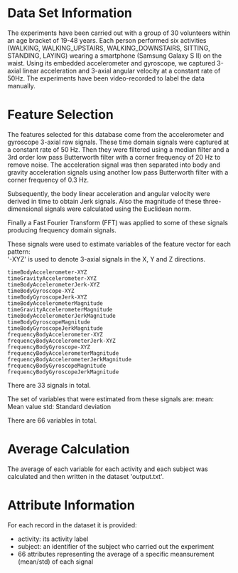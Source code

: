 Data Set Information
====================

The experiments have been carried out with a group of 30 volunteers within an age bracket of 19-48 years. Each person performed six activities (WALKING, WALKING_UPSTAIRS, WALKING_DOWNSTAIRS, SITTING, STANDING, LAYING) wearing a smartphone (Samsung Galaxy S II) on the waist. Using its embedded accelerometer and gyroscope, we captured 3-axial linear acceleration and 3-axial angular velocity at a constant rate of 50Hz. The experiments have been video-recorded to label the data manually.

Feature Selection
=================

The features selected for this database come from the accelerometer and gyroscope 3-axial raw signals. These time domain signals were captured at a constant rate of 50 Hz. Then they were filtered using a median filter and a 3rd order low pass Butterworth filter with a corner frequency of 20 Hz to remove noise. The acceleration signal was then separated into body and gravity acceleration signals using another low pass Butterworth filter with a corner frequency of 0.3 Hz. 

Subsequently, the body linear acceleration and angular velocity were derived in time to obtain Jerk signals. Also the magnitude of these three-dimensional signals were calculated using the Euclidean norm. 

Finally a Fast Fourier Transform (FFT) was applied to some of these signals producing frequency domain signals. 

These signals were used to estimate variables of the feature vector for each pattern:  
'-XYZ' is used to denote 3-axial signals in the X, Y and Z directions. 

 	timeBodyAccelerometer-XYZ
 	timeGravityAccelerometer-XYZ
 	timeBodyAccelerometerJerk-XYZ
 	timeBodyGyroscope-XYZ
 	timeBodyGyroscopeJerk-XYZ
 	timeBodyAccelerometerMagnitude
 	timeGravityAccelerometerMagnitude
 	timeBodyAccelerometerJerkMagnitude
 	timeBodyGyroscopeMagnitude
 	timeBodyGyroscopeJerkMagnitude
 	frequencyBodyAccelerometer-XYZ
 	frequencyBodyAccelerometerJerk-XYZ
 	frequencyBodyGyroscope-XYZ
 	frequencyBodyAccelerometerMagnitude
 	frequencyBodyAccelerometerJerkMagnitude
 	frequencyBodyGyroscopeMagnitude
 	frequencyBodyGyroscopeJerkMagnitude

There are 33 signals in total.

The set of variables that were estimated from these signals are: 
 	mean: Mean value
 	std: Standard deviation

There are 66 variables in total.

Average Calculation 
===================
The average of each variable for each activity and each subject was calculated and then written in the dataset 'output.txt'.

Attribute Information
=====================
For each record in the dataset it is provided:
- activity: its activity label
- subject: an identifier of the subject who carried out the experiment
- 66 attributes representing the average of a specific meansurement (mean/std) of each signal